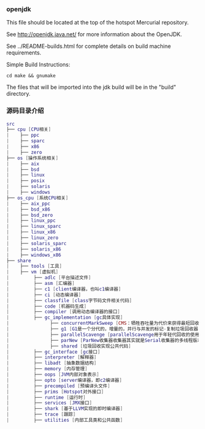 ### openjdk
  This file should be located at the top of the hotspot Mercurial repository.

  See http://openjdk.java.net/ for more information about the OpenJDK.

  See ../README-builds.html for complete details on build machine requirements.

Simple Build Instructions:

    cd make && gnumake
     
  The files that will be imported into the jdk build will be in the "build"
  directory.

### 源码目录介绍

``` lua
src
├── cpu [CPU相关]
|    ├── ppc
|    ├── sparc
|    ├── x86
|    ├── zero
├── os [操作系统相关]
|    ├── aix
|    ├── bsd
|    ├── linux
|    ├── posix
|    ├── solaris
|    ├── windows
├── os_cpu [系统CPU相关]
|    ├── aix_ppc
|    ├── bsd_x86
|    ├── bsd_zero
|    ├── linux_ppc
|    ├── linux_sparc
|    ├── linux_x86
|    ├── linux_zero
|    ├── solaris_sparc
|    ├── solaris_x86
|    ├── windows_x86
├── share
|    ├── tools [工具]
|    ├── vm [虚拟机]
|         ├── adlc [平台描述文件]
|         ├── asm [汇编器]
|         ├── c1 [client编译器，也叫c1编译器]
|         ├── ci [动态编译器]
|         ├── classfile [class字节码文件相关代码]
|         ├── code [机器码生成]
|         ├── compiler [调用动态编译器的接口]
|         ├── gc_implementation [gc具体实现]
|               ├── concurrentMarkSweep [CMS：牺牲吞吐量为代价来获得最短回收停顿时间的垃圾回收器，算法：标记-清除]
|               ├── g1 [G1是一个分代的，增量的，并行与并发的标记-复制垃圾回收器]
|               ├── parallelScavenge [parallelScavenge用于年轻代回收的使用复制算法的并行收集器]
|               ├── parNew [ParNew收集器收集器其实就是Serial收集器的多线程版本]
|               ├── shared [垃圾回收实现公共代码]
|         ├── gc_interface [gc接口]
|         ├── interpreter [解释器]
|         ├── libadt [抽象数据结构]
|         ├── memory [内存管理]
|         ├── oops [JVM内部对象表示]
|         ├── opto [server编译器，即c2编译器]
|         ├── precompiled [预编译头文件]
|         ├── prims [Hotspot对外接口]
|         ├── runtime [运行时]
|         ├── services [JMX接口]
|         ├── shark [基于LLVM实现的即时编译器]
|         ├── trace [跟踪]
|         ├── utilities [内部工具类和公共函数]

```


